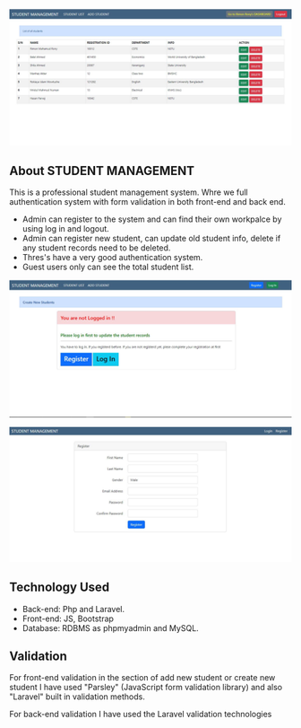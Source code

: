 <p align="center"><img src="project_image/img1.JPG" width="800"></p>



## About STUDENT MANAGEMENT

This is a professional student management system. Whre we full authentication system with form validation in both front-end and back end.

- Admin can register to the system and can find their own workpalce by using log in and logout.
- Admin can register new student, can update old student info, delete if any student records need to be deleted.
- Thres's have a very good authentication system.
- Guest users only can see the total student list.

<p align="center"><img src="project_image/img2.JPG" width="800"></p>

<p align="center"><img src="project_image/img3.JPG" width="800"></p>

## Technology Used

<ul>
    <li>Back-end: Php and Laravel.</li>
    <li>Front-end: JS, Bootstrap</li>
    <li>Database: RDBMS as phpmyadmin and MySQL.</li>
</ul>

## Validation
<p>For front-end validation in the section of add new student or create new student I have used "Parsley" (JavaScript form validation library) and also "Laravel" built in validation methods.<p>

<p>For back-end validation I have used the Laravel validation technologies<p> 

